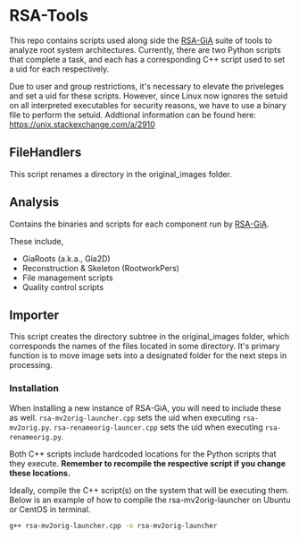 # RSA-Tools

This repo contains scripts used along side the [RSA-GiA](https://github.com/Topp-Roots-Lab/rsa-gui) suite of tools to analyze root system architectures. Currently, there are two Python scripts that complete a task, and each has a corresponding C++ script used to set a uid for each respectively.

Due to user and group restrictions, it's necessary to elevate the priveleges and set a uid for these scripts. However, since Linux now ignores the setuid on all interpreted executables for security reasons, we have to use a binary file to perform the setuid. Addtional information can be found here: https://unix.stackexchange.com/a/2910

## FileHandlers

This script renames a directory in the original_images folder.

## Analysis

Contains the binaries and scripts for each component run by [RSA-GiA](https://github.com/Topp-Roots-Lab/rsa-gui).

These include,
* GiaRoots (a.k.a., Gia2D)
* Reconstruction & Skeleton (RootworkPers)
* File management scripts
* Quality control scripts

## Importer

This script creates the directory subtree in the original_images folder, which corresponds the names of the files located in some directory. It's primary function is to move image sets into a designated folder for the next steps in processing.

### Installation

When installing a new instance of RSA-GiA, you will need to include these as well.
`rsa-mv2orig-launcher.cpp` sets the uid when executing `rsa-mv2orig.py`.
`rsa-renameorig-launcer.cpp` sets the uid when executing `rsa-renameorig.py`.

Both C++ scripts include hardcoded locations for the Python scripts that they execute. **Remember to recompile the respective script if you change these locations.**

Ideally, compile the C++ script(s) on the system that will be executing them. Below is an example of how to compile the rsa-mv2orig-launcher on Ubuntu or CentOS in terminal.

```bash
g++ rsa-mv2orig-launcher.cpp -o rsa-mv2orig-launcher
```